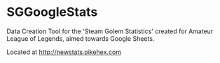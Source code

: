 # SGGoogleStats
Data Creation Tool for the 'Steam Golem Statistics' created for Amateur League of Legends, aimed towards Google Sheets.

Located at http://newstats.pikehex.com
